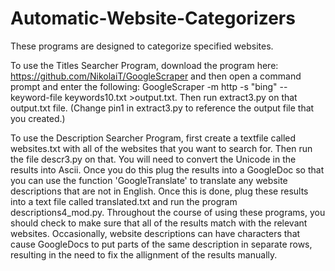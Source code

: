 # Automatic-Website-Categorizers

These programs are designed to categorize specified websites.

To use the Titles Searcher Program, download the program here: https://github.com/NikolaiT/GoogleScraper and then open a command prompt and enter the following:  GoogleScraper -m http -s "bing" --keyword-file keywords10.txt >output.txt. Then run extract3.py on that output.txt file. (Change pin1 in extract3.py to reference the output file that you created.)


To use the Description Searcher Program, first create a textfile called websites.txt with all of the websites that you want to search for. Then run the file descr3.py on that. You will need to convert the Unicode in the results into Ascii. Once you do this plug the results into a GoogleDoc so that you can use the function 'GoogleTranslate' to translate any website descriptions that are not in English. Once this is done, plug these results into a text file called translated.txt and run the program descriptions4_mod.py. Throughout the course of using these programs, you should check to make sure that all of the results match with the relevant websites. Occasionally, website descriptions can have characters that cause GoogleDocs to put parts of the same description in separate rows, resulting in the need to fix the allignment of the results manually.
